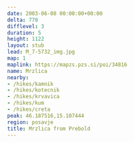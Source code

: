 ```yaml
---
date: 2003-06-08 00:00:00+00:00
delta: 770
difflevel: 3
duration: 5
height: 1122
layout: stub
lead: M_7-5732_img.jpg
map: 1
maplink: https://mapzs.pzs.si/poi/34816
name: Mrzlica
nearby:
- /hikes/kamnik
- /hikes/kotecnik
- /hikes/krvavica
- /hikes/kum
- /hikes/creta
peak: 46.187516,15.107444
region: posavje
title: Mrzlica from Prebold
---
```

